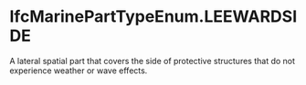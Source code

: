 IfcMarinePartTypeEnum.LEEWARDSIDE
=================================
A lateral spatial part that covers the side of protective structures that do
not experience weather or wave effects.


